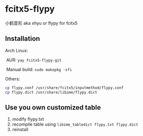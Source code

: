 # fcitx5-flypy

小鹤音形 aka xhyu or flypy for fcitx5

## Installation

Arch Linux:

​	AUR:  `yay fcitx5-flypy-git`

​	Manual build: `sudo makepkg -sfi`

Others:

```bash
cp flypy.conf /usr/share/fcitx5/inputmethod/flypy.conf
cp flypy.dict /usr/share/libime/flypy.dict
```

## Use you own customized table

1. modify flypy.txt
2. recompile table using `libime_tabledict flypy.txt flypy.dict`
3. reinstall 
